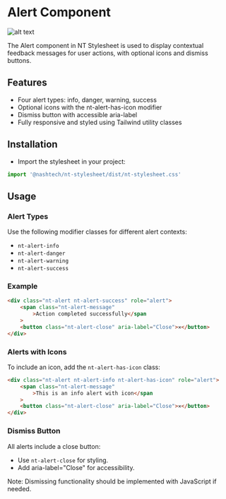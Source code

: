 # Alert Component

![alt text](image.png)

The Alert component in NT Stylesheet is used to display contextual feedback messages for user actions, with optional icons and dismiss buttons.

## Features

-   Four alert types: info, danger, warning, success
-   Optional icons with the nt-alert-has-icon modifier
-   Dismiss button with accessible aria-label
-   Fully responsive and styled using Tailwind utility classes

## Installation

-   Import the stylesheet in your project:

```javascript
import '@nashtech/nt-stylesheet/dist/nt-stylesheet.css'
```

## Usage

### Alert Types

Use the following modifier classes for different alert contexts:

-   `nt-alert-info`
-   `nt-alert-danger`
-   `nt-alert-warning`
-   `nt-alert-success`

### Example

```html
<div class="nt-alert nt-alert-success" role="alert">
    <span class="nt-alert-message"
        >Action completed successfully</span
    >
    <button class="nt-alert-close" aria-label="Close">✕</button>
</div>
```

### Alerts with Icons

To include an icon, add the `nt-alert-has-icon` class:

```html
<div class="nt-alert nt-alert-info nt-alert-has-icon" role="alert">
    <span class="nt-alert-message"
        >This is an info alert with icon</span
    >
    <button class="nt-alert-close" aria-label="Close">✕</button>
</div>
```

### Dismiss Button

All alerts include a close button:

-   Use `nt-alert-close` for styling.
-   Add aria-label="Close" for accessibility.

Note: Dismissing functionality should be implemented with JavaScript if needed.
